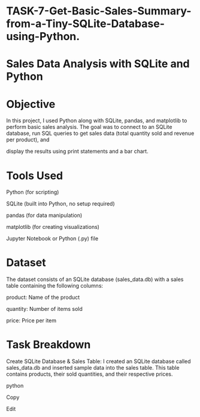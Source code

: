 # TASK-7-Get-Basic-Sales-Summary-from-a-Tiny-SQLite-Database-using-Python. 

# Sales Data Analysis with SQLite and Python

# Objective

In this project, I used Python along with SQLite, pandas, and matplotlib to perform basic sales analysis. The goal was to connect to an SQLite database, run SQL queries to get sales data (total quantity sold and revenue per product), and

display the results using print statements and a bar chart.

# Tools Used

Python (for scripting)

SQLite (built into Python, no setup required)

pandas (for data manipulation)

matplotlib (for creating visualizations)

Jupyter Notebook or Python (.py) file

# Dataset

The dataset consists of an SQLite database (sales_data.db) with a sales table containing the following columns:

product: Name of the product

quantity: Number of items sold

price: Price per item

# Task Breakdown

Create SQLite Database & Sales Table: I created an SQLite database called sales_data.db and inserted sample data into the sales table. This table contains products, their sold quantities, and their respective prices.

python

Copy

Edit
